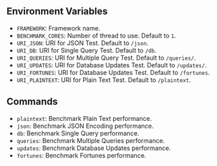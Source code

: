 ## Environment Variables

* `FRAMEWORK`: Framework name.
* `BENCHMARK_CORES`: Number of thread to use. Default to `1`.
* `URI_JSON`: URI for JSON Test. Default to `/json`.
* `URI_DB`: URI for Single Query Test. Default to `/db`.
* `URI_QUERIES`: URI for Multiple Query Test. Default to `/queries/`.
* `URI_UPDATES`: URI for Database Updates Test. Default to `/updates/`.
* `URI_FORTUNES`: URI for Database Updates Test. Default to `/fortunes`.
* `URI_PLAINTEXT`: URI for Plain Text Test. Default to `/plaintext`.

## Commands

* `plaintext`: Benchmark Plain Text performance.
* `json`: Benchmark JSON Encoding performance.
* `db`: Benchmark Single Query performance.
* `queries`: Benchmark Multiple Queries performance.
* `updates`: Benchmark Database Updates performance.
* `fortunes`: Benchmark Fortunes performance.
